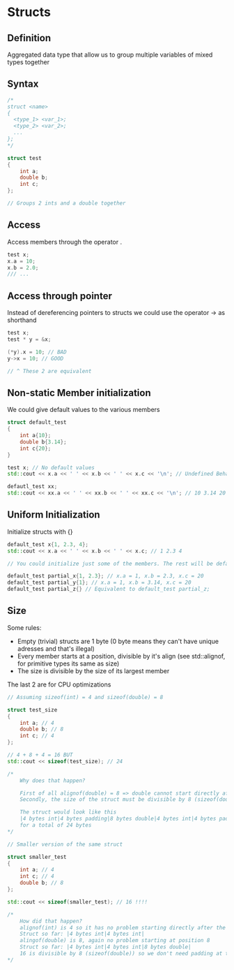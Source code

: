 # Structs

## Definition

Aggregated data type that allow us to group multiple variables of mixed types together

## Syntax

```c++
/*
struct <name>
{
  <type_1> <var_1>;
  <type_2> <var_2>;
  ...  
};
*/

struct test
{
    int a;
    double b;
    int c;
};

// Groups 2 ints and a double together
```

## Access

Access members through the operator .

```c++
test x;
x.a = 10;
x.b = 2.0;
/// ...
```

## Access through pointer

Instead of dereferencing pointers to structs we could use the operator -> as shorthand

```c++
test x;
test * y = &x;

(*y).x = 10; // BAD
y->x = 10; // GOOD

// ^ These 2 are equivalent
```

## Non-static Member initialization

We could give default values to the various members

```c++
struct default_test
{
    int a{10};
    double b{3.14};
    int c{20};
}
```

```c++
test x; // No default values
std::cout << x.a << ' ' << x.b << ' ' << x.c << '\n'; // Undefined Behavior. x.a x.b and x.c haven't been initialized

defautl_test xx;
std::cout << xx.a << ' ' << xx.b << ' ' << xx.c << '\n'; // 10 3.14 20

```

## Uniform Initialization

Initialize structs with {}

```c++
default_test x{1, 2.3, 4};
std::cout << x.a << ' ' << x.b << ' ' << x.c; // 1 2.3 4

// You could initialize just some of the members. The rest will be default initialized

default_test partial_x{1, 2.3}; // x.a = 1, x.b = 2.3, x.c = 20
default_test partial_y{1}; // x.a = 1, x.b = 3.14, x.c = 20
default_test partial_z{} // Equivalent to default_test partial_z; 
```

## Size

Some rules:
- Empty (trivial) structs are 1 byte (0 byte means they can't have unique adresses and that's illegal)
- Every member starts at a position, divisible by it's align (see std::alignof, for primitive types its same as size)
- The size is divisible by the size of its largest member

The last 2 are for CPU optimizations

```c++
// Assuming sizeof(int) = 4 and sizeof(double) = 8

struct test_size
{
    int a; // 4
    double b; // 8
    int c; // 4
};

// 4 + 8 + 4 = 16 BUT
std::cout << sizeof(test_size); // 24

/*
    Why does that happen?

    First of all alignof(double) = 8 => double cannot start directly after the int (we need 4 bytes of padding) (16 + 4 = 20)
    Secondly, the size of the struct must be divisible by 8 (sizeof(double)) => 24 is the smallest number bigger than 20 and divisible by 8 so we add 4 more bytes of padding at the end

    The struct would look like this
    |4 bytes int|4 bytes padding|8 bytes double|4 bytes int|4 bytes padding|
    for a total of 24 bytes
*/

// Smaller version of the same struct

struct smaller_test
{
    int a; // 4
    int c; // 4
    double b; // 8
};

std::cout << sizeof(smaller_test); // 16 !!!!

/*
    How did that happen?
    alignof(int) is 4 so it has no problem starting directly after the first int at position 4.
    Struct so far: |4 bytes int|4 bytes int|
    alingof(double) is 8, again no problem starting at position 8
    Struct so far: |4 bytes int|4 bytes int|8 bytes double|
    16 is divisible by 8 (sizeof(double)) so we don't need padding at the end
*/
```
